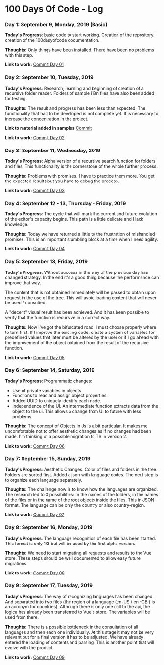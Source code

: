# 100 Days Of Code - Log

### Day 1: September 9, Monday, 2019  (Basic)
**Today's Progress**: basic code to start working. Creation of the repository. creation of the 100dasyofcode documentation. 

**Thoughts:** Only things have been installed. There have been no problems with this step. 

**Link to work:** [Commit Day 01](https://github.com/Gonzalo2310/i18nEdit/commit/e5f841458e55480bd0590200e6145c27544234f5)

### Day 2: September 10, Tuesday, 2019
**Today's Progress**: Research, learning and beginning of creation of a recursive folder reader. Folders of sample i18n files have also been added for testing.

**Thoughts:** The result and progress has been less than expected. The functionality that had to be developed is not complete yet. It is necessary to increase the concentration in the project. 

**Link to material added in samples** [Commit](https://github.com/Gonzalo2310/i18nEdit/commit/0bc3db3677861ee7f1bf43d9591f1cc7ab60963f)

**Link to work:** [Commit Day 02](https://github.com/Gonzalo2310/i18nEdit/commit/1e974f0047af59b112e86f2cbb02fc421696a54f)

### Day 3: September 11, Wednesday, 2019
**Today's Progress**: Alpha version of a recursive search function for folders and files. This functionality is the cornerstone of the whole further process.

**Thoughts:** Problems with promises. I have to practice them more. You get the expected results but you have to debug the process. 

**Link to work:** [Commit Day 03](https://github.com/Gonzalo2310/i18nEdit/commit/61d5dc1f12aa37c00a4a751ea4d7232428e30673)

### Day 4: September 12 - 13, Thursday - Friday, 2019
**Today's Progress**: The cycle that will mark the current and future evolution of the editor's capacity begins. This path is a little delicate and I lack knowledge.

**Thoughts:** Today we have returned a little to the frustration of mishandled promises. This is an important stumbling block at a time when I need agility.

**Link to work:** [Commit Day 04](https://github.com/Gonzalo2310/i18nEdit/commit/d616f64244e8795c6555fa2b9988a3ad9db0d6c2)

### Day 5: September 13, Friday, 2019
**Today's Progress**: Without success in the way of the previous day has changed strategy. In the end it's a good thing because the performance can improve that way.

The content that is not obtained immediately will be passed to obtain upon request in the use of the tree. This will avoid loading content that will never be used / consulted.

A "decent" visual result has been achieved. And it has been possible to verify that the function is recursive in a correct way.

**Thoughts:** Now I've got the bifurcated road. I must choose properly where to turn first. 
If I improve the existing code, create a system of variables for predefined values that later must be altered by the user or if I go ahead with the improvement of the object obtained from the result of the recursive function.

**Link to work:** [Commit Day 05](https://github.com/Gonzalo2310/i18nEdit/commit/020d3b1c4b22da237c293e145bc034bcf74e6e89)

### Day 6: September 14, Saturday, 2019
**Today's Progress**: Programmatic changes:
* Use of private variables in objects. 
* Functions to read and assign object properties. 
* Added UUID to uniquely identify each node.
* Independence of the UI. An intermediate function extracts data from the object to the ui. This allows a change from UI to future with less problems.

**Thoughts:** The concept of Objects in Js is a bit particular. It makes me uncomfortable not to offer aesthetic changes as if no changes had been made.
I'm thinking of a possible migration to TS in version 2.

**Link to work:** [Commit Day 06](https://github.com/Gonzalo2310/i18nEdit/commit/7b9de7151d117639ee9502a381b7d6df08d4f902)

### Day 7: September 15, Sunday, 2019
**Today's Progress**: Aesthetic Changes. Color of files and folders in the tree. Folders are sorted first.
Added a json with language codes. The next step is to organize each language separately.

**Thoughts:** The challenge now is to know how the languages are organized. 
The research led to 3 possibilities: In the names of the folders, in the names of the files or in the name of the root objects inside the files. This in JSON format.
The language can be only the country or also country-region.

**Link to work:** [Commit Day 07](https://github.com/Gonzalo2310/i18nEdit/commit/8ffe4caba6296bfa84c58b3bda3f1b742dd47ee1)

### Day 8: September 16, Monday, 2019
**Today's Progress**: The language recognition of each file has been started. This format is only 1/3 but will be used by the first alpha version.

**Thoughts:** We need to start migrating all requests and results to the Vue store. These steps should be well documented to allow easy future migrations.

**Link to work:** [Commit Day 08](https://github.com/Gonzalo2310/i18nEdit/commit/0f3b61c59f37405640889656b94d5f338f4ee336)

### Day 9: September 17, Tuesday, 2019
**Today's Progress**: The way of recognizing languages has been changed. And separated into two files (the region of a language (en-US / en -GB ) is an acronym for countries). 
Although there is only one call to the api, the logica has already been transferred to Vue's store. The variables will be used from there.

**Thoughts:** There is a possible bottleneck in the consultation of all languages and then each one individually. At this stage it may not be very relevant but for a final version it has to be adjusted.
We have already entered the loading of contents and parsing. This is another point that will evolve with the product

**Link to work:** [Commit Day 09](https://github.com/Gonzalo2310/i18nEdit/commit/f41448c8abcd73f3bbe86c6e305ae17c4f1df00c)